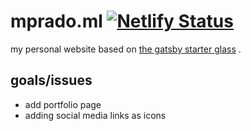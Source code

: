 # mprado.ml [![Netlify Status](https://api.netlify.com/api/v1/badges/2a50d69c-c86c-4bf2-ae00-7a9e0f1535fc/deploy-status)](https://app.netlify.com/sites/mprado/deploys)
my personal website based on [the gatsby starter glass](https://github.com/yinkakun/gatsby-starter-glass) .


## goals/issues
* add portfolio page
* adding social media links as icons
